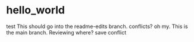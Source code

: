 # hello_world
test
This should go into the readme-edits branch.
conflicts?
oh my.
This is the main branch.
Reviewing
where?
save
conflict
